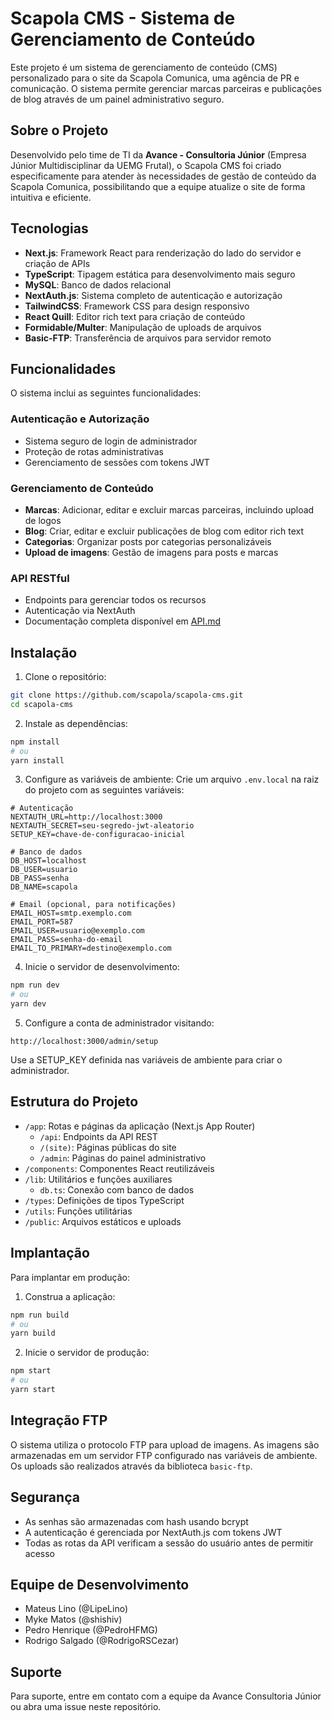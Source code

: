 # Scapola CMS - Sistema de Gerenciamento de Conteúdo

Este projeto é um sistema de gerenciamento de conteúdo (CMS) personalizado para o site da Scapola Comunica, uma agência de PR e comunicação. O sistema permite gerenciar marcas parceiras e publicações de blog através de um painel administrativo seguro.

## Sobre o Projeto

Desenvolvido pelo time de TI da **Avance - Consultoria Júnior** (Empresa Júnior Multidisciplinar da UEMG Frutal), o Scapola CMS foi criado especificamente para atender às necessidades de gestão de conteúdo da Scapola Comunica, possibilitando que a equipe atualize o site de forma intuitiva e eficiente.

## Tecnologias

- **Next.js**: Framework React para renderização do lado do servidor e criação de APIs
- **TypeScript**: Tipagem estática para desenvolvimento mais seguro
- **MySQL**: Banco de dados relacional
- **NextAuth.js**: Sistema completo de autenticação e autorização
- **TailwindCSS**: Framework CSS para design responsivo
- **React Quill**: Editor rich text para criação de conteúdo
- **Formidable/Multer**: Manipulação de uploads de arquivos
- **Basic-FTP**: Transferência de arquivos para servidor remoto

## Funcionalidades

O sistema inclui as seguintes funcionalidades:

### Autenticação e Autorização
- Sistema seguro de login de administrador
- Proteção de rotas administrativas
- Gerenciamento de sessões com tokens JWT

### Gerenciamento de Conteúdo
- **Marcas**: Adicionar, editar e excluir marcas parceiras, incluindo upload de logos
- **Blog**: Criar, editar e excluir publicações de blog com editor rich text
- **Categorias**: Organizar posts por categorias personalizáveis
- **Upload de imagens**: Gestão de imagens para posts e marcas

### API RESTful
- Endpoints para gerenciar todos os recursos
- Autenticação via NextAuth
- Documentação completa disponível em [API.md](./API.md)

## Instalação

1. Clone o repositório:
```bash
git clone https://github.com/scapola/scapola-cms.git
cd scapola-cms
```

2. Instale as dependências:
```bash
npm install
# ou
yarn install
```

3. Configure as variáveis de ambiente:
Crie um arquivo `.env.local` na raiz do projeto com as seguintes variáveis:
```
# Autenticação
NEXTAUTH_URL=http://localhost:3000
NEXTAUTH_SECRET=seu-segredo-jwt-aleatorio
SETUP_KEY=chave-de-configuracao-inicial

# Banco de dados
DB_HOST=localhost
DB_USER=usuario
DB_PASS=senha
DB_NAME=scapola

# Email (opcional, para notificações)
EMAIL_HOST=smtp.exemplo.com
EMAIL_PORT=587
EMAIL_USER=usuario@exemplo.com
EMAIL_PASS=senha-do-email
EMAIL_TO_PRIMARY=destino@exemplo.com
```

4. Inicie o servidor de desenvolvimento:
```bash
npm run dev
# ou
yarn dev
```

5. Configure a conta de administrador visitando:
```
http://localhost:3000/admin/setup
```
Use a SETUP_KEY definida nas variáveis de ambiente para criar o administrador.

## Estrutura do Projeto

- `/app`: Rotas e páginas da aplicação (Next.js App Router)
  - `/api`: Endpoints da API REST
  - `/(site)`: Páginas públicas do site
  - `/admin`: Páginas do painel administrativo
- `/components`: Componentes React reutilizáveis
- `/lib`: Utilitários e funções auxiliares
  - `db.ts`: Conexão com banco de dados
- `/types`: Definições de tipos TypeScript
- `/utils`: Funções utilitárias
- `/public`: Arquivos estáticos e uploads

## Implantação

Para implantar em produção:

1. Construa a aplicação:
```bash
npm run build
# ou
yarn build
```

2. Inicie o servidor de produção:
```bash
npm start
# ou
yarn start
```

## Integração FTP

O sistema utiliza o protocolo FTP para upload de imagens. As imagens são armazenadas em um servidor FTP configurado nas variáveis de ambiente. Os uploads são realizados através da biblioteca `basic-ftp`.

## Segurança

- As senhas são armazenadas com hash usando bcrypt
- A autenticação é gerenciada por NextAuth.js com tokens JWT
- Todas as rotas da API verificam a sessão do usuário antes de permitir acesso

## Equipe de Desenvolvimento

- Mateus Lino (@LipeLino)
- Myke Matos (@shishiv)
- Pedro Henrique (@PedroHFMG)
- Rodrigo Salgado (@RodrigoRSCezar)

## Suporte

Para suporte, entre em contato com a equipe da Avance Consultoria Júnior ou abra uma issue neste repositório.
